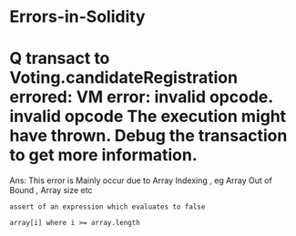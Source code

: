 # Errors-in-Solidity
# Q transact to Voting.candidateRegistration errored: VM error: invalid opcode. invalid opcode The execution might have thrown. Debug the transaction to get more information.
 Ans:    This error is Mainly occur due to Array Indexing , eg Array Out of Bound , Array size etc
 
    assert of an expression which evaluates to false
    
    array[i] where i >= array.length
